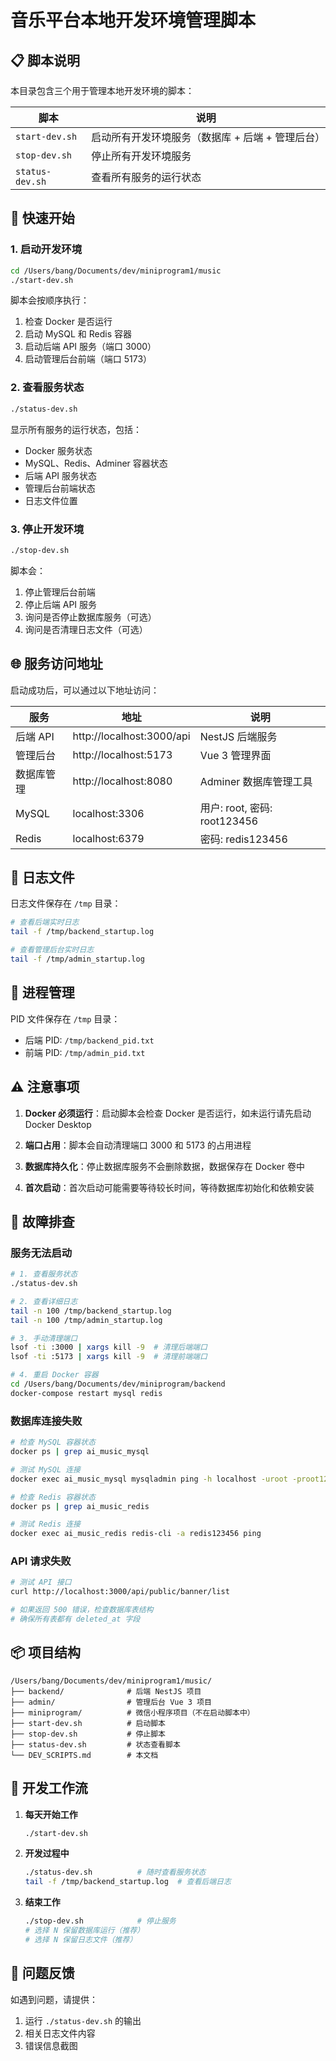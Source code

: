 # 音乐平台本地开发环境管理脚本

## 📋 脚本说明

本目录包含三个用于管理本地开发环境的脚本：

| 脚本 | 说明 |
|------|------|
| `start-dev.sh` | 启动所有开发环境服务（数据库 + 后端 + 管理后台） |
| `stop-dev.sh` | 停止所有开发环境服务 |
| `status-dev.sh` | 查看所有服务的运行状态 |

## 🚀 快速开始

### 1. 启动开发环境

```bash
cd /Users/bang/Documents/dev/miniprogram1/music
./start-dev.sh
```

脚本会按顺序执行：
1. 检查 Docker 是否运行
2. 启动 MySQL 和 Redis 容器
3. 启动后端 API 服务（端口 3000）
4. 启动管理后台前端（端口 5173）

### 2. 查看服务状态

```bash
./status-dev.sh
```

显示所有服务的运行状态，包括：
- Docker 服务状态
- MySQL、Redis、Adminer 容器状态
- 后端 API 服务状态
- 管理后台前端状态
- 日志文件位置

### 3. 停止开发环境

```bash
./stop-dev.sh
```

脚本会：
1. 停止管理后台前端
2. 停止后端 API 服务
3. 询问是否停止数据库服务（可选）
4. 询问是否清理日志文件（可选）

## 🌐 服务访问地址

启动成功后，可以通过以下地址访问：

| 服务 | 地址 | 说明 |
|------|------|------|
| 后端 API | http://localhost:3000/api | NestJS 后端服务 |
| 管理后台 | http://localhost:5173 | Vue 3 管理界面 |
| 数据库管理 | http://localhost:8080 | Adminer 数据库管理工具 |
| MySQL | localhost:3306 | 用户: root, 密码: root123456 |
| Redis | localhost:6379 | 密码: redis123456 |

## 📝 日志文件

日志文件保存在 `/tmp` 目录：

```bash
# 查看后端实时日志
tail -f /tmp/backend_startup.log

# 查看管理后台实时日志
tail -f /tmp/admin_startup.log
```

## 🔧 进程管理

PID 文件保存在 `/tmp` 目录：
- 后端 PID: `/tmp/backend_pid.txt`
- 前端 PID: `/tmp/admin_pid.txt`

## ⚠️ 注意事项

1. **Docker 必须运行**：启动脚本会检查 Docker 是否运行，如未运行请先启动 Docker Desktop

2. **端口占用**：脚本会自动清理端口 3000 和 5173 的占用进程

3. **数据库持久化**：停止数据库服务不会删除数据，数据保存在 Docker 卷中

4. **首次启动**：首次启动可能需要等待较长时间，等待数据库初始化和依赖安装

## 🐛 故障排查

### 服务无法启动

```bash
# 1. 查看服务状态
./status-dev.sh

# 2. 查看详细日志
tail -n 100 /tmp/backend_startup.log
tail -n 100 /tmp/admin_startup.log

# 3. 手动清理端口
lsof -ti :3000 | xargs kill -9  # 清理后端端口
lsof -ti :5173 | xargs kill -9  # 清理前端端口

# 4. 重启 Docker 容器
cd /Users/bang/Documents/dev/miniprogram/backend
docker-compose restart mysql redis
```

### 数据库连接失败

```bash
# 检查 MySQL 容器状态
docker ps | grep ai_music_mysql

# 测试 MySQL 连接
docker exec ai_music_mysql mysqladmin ping -h localhost -uroot -proot123456

# 检查 Redis 容器状态
docker ps | grep ai_music_redis

# 测试 Redis 连接
docker exec ai_music_redis redis-cli -a redis123456 ping
```

### API 请求失败

```bash
# 测试 API 接口
curl http://localhost:3000/api/public/banner/list

# 如果返回 500 错误，检查数据库表结构
# 确保所有表都有 deleted_at 字段
```

## 📦 项目结构

```
/Users/bang/Documents/dev/miniprogram1/music/
├── backend/              # 后端 NestJS 项目
├── admin/                # 管理后台 Vue 3 项目
├── miniprogram/          # 微信小程序项目（不在启动脚本中）
├── start-dev.sh          # 启动脚本
├── stop-dev.sh           # 停止脚本
├── status-dev.sh         # 状态查看脚本
└── DEV_SCRIPTS.md        # 本文档
```

## 🔄 开发工作流

1. **每天开始工作**
   ```bash
   ./start-dev.sh
   ```

2. **开发过程中**
   ```bash
   ./status-dev.sh          # 随时查看服务状态
   tail -f /tmp/backend_startup.log  # 查看后端日志
   ```

3. **结束工作**
   ```bash
   ./stop-dev.sh            # 停止服务
   # 选择 N 保留数据库运行（推荐）
   # 选择 N 保留日志文件（推荐）
   ```

## 📧 问题反馈

如遇到问题，请提供：
1. 运行 `./status-dev.sh` 的输出
2. 相关日志文件内容
3. 错误信息截图
